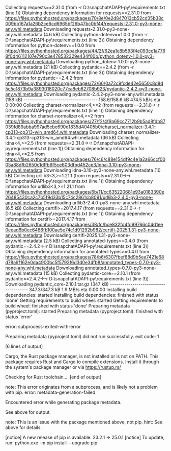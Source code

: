 Collecting requests==2.31.0 (from -r D:\snapchatADAPI-py\requirements.txt (line 1))
  Obtaining dependency information for requests==2.31.0 from https://files.pythonhosted.org/packages/70/8e/0e2d847013cb52cd35b38c009bb167a1a26b2ce6cd6965bf26b47bc0bf44/requests-2.31.0-py3-none-any.whl.metadata
  Downloading requests-2.31.0-py3-none-any.whl.metadata (4.6 kB)
Collecting python-dotenv==1.0.0 (from -r D:\snapchatADAPI-py\requirements.txt (line 2))
  Obtaining dependency information for python-dotenv==1.0.0 from https://files.pythonhosted.org/packages/44/2f/62ea1c8b593f4e093cc1a7768f0d46112107e790c3e478532329e434f00b/python_dotenv-1.0.0-py3-none-any.whl.metadata
  Downloading python_dotenv-1.0.0-py3-none-any.whl.metadata (21 kB)
Collecting pydantic==2.4.2 (from -r D:\snapchatADAPI-py\requirements.txt (line 3))
  Obtaining dependency information for pydantic==2.4.2 from https://files.pythonhosted.org/packages/73/66/0a72c9fcde42e5650c8d8d5c5c1873b9a3893018020c77ca8eb62708b923/pydantic-2.4.2-py3-none-any.whl.metadata
  Downloading pydantic-2.4.2-py3-none-any.whl.metadata (158 kB)
     ------------------------------------ 158.6/158.6 kB 474.5 kB/s eta 0:00:00
Collecting charset-normalizer<4,>=2 (from requests==2.31.0->-r D:\snapchatADAPI-py\requirements.txt (line 1))
  Obtaining dependency information for charset-normalizer<4,>=2 from https://files.pythonhosted.org/packages/27/f2/4f9a69cc7712b9b5ad8fdb87039fd89abba997ad5cbe690d1835d40405b0/charset_normalizer-3.4.1-cp313-cp313-win_amd64.whl.metadata
  Downloading charset_normalizer-3.4.1-cp313-cp313-win_amd64.whl.metadata (36 kB)
Collecting idna<4,>=2.5 (from requests==2.31.0->-r D:\snapchatADAPI-py\requirements.txt (line 1))
  Obtaining dependency information for idna<4,>=2.5 from https://files.pythonhosted.org/packages/76/c6/c88e154df9c4e1a2a66ccf0005a88dfb2650c1dffb6f5ce603dfbd452ce3/idna-3.10-py3-none-any.whl.metadata
  Downloading idna-3.10-py3-none-any.whl.metadata (10 kB)
Collecting urllib3<3,>=1.21.1 (from requests==2.31.0->-r D:\snapchatADAPI-py\requirements.txt (line 1))
  Obtaining dependency information for urllib3<3,>=1.21.1 from https://files.pythonhosted.org/packages/6b/11/cc635220681e93a0183390e26485430ca2c7b5f9d33b15c74c2861cb8091/urllib3-2.4.0-py3-none-any.whl.metadata
  Downloading urllib3-2.4.0-py3-none-any.whl.metadata (6.5 kB)
Collecting certifi>=2017.4.17 (from requests==2.31.0->-r D:\snapchatADAPI-py\requirements.txt (line 1))
  Obtaining dependency information for certifi>=2017.4.17 from https://files.pythonhosted.org/packages/38/fc/bce832fd4fd99766c04d1ee0eead6b0ec6486fb100ae5e74c1d91292b982/certifi-2025.1.31-py3-none-any.whl.metadata
  Downloading certifi-2025.1.31-py3-none-any.whl.metadata (2.5 kB)
Collecting annotated-types>=0.4.0 (from pydantic==2.4.2->-r D:\snapchatADAPI-py\requirements.txt (line 3))
  Obtaining dependency information for annotated-types>=0.4.0 from https://files.pythonhosted.org/packages/78/b6/6307fbef88d9b5ee7421e68d78a9f162e0da4900bc5f5793f6d3d0e34fb8/annotated_types-0.7.0-py3-none-any.whl.metadata
  Downloading annotated_types-0.7.0-py3-none-any.whl.metadata (15 kB)
Collecting pydantic-core==2.10.1 (from pydantic==2.4.2->-r D:\snapchatADAPI-py\requirements.txt (line 3))
  Downloading pydantic_core-2.10.1.tar.gz (347 kB)
     -------------------------------------- 347.3/347.3 kB 1.9 MB/s eta 0:00:00
  Installing build dependencies: started
  Installing build dependencies: finished with status 'done'
  Getting requirements to build wheel: started
  Getting requirements to build wheel: finished with status 'done'
  Preparing metadata (pyproject.toml): started
  Preparing metadata (pyproject.toml): finished with status 'error'

  error: subprocess-exited-with-error
  
  Preparing metadata (pyproject.toml) did not run successfully.
  exit code: 1
  
  [6 lines of output]
  
  Cargo, the Rust package manager, is not installed or is not on PATH.
  This package requires Rust and Cargo to compile extensions. Install it through
  the system's package manager or via https://rustup.rs/
  
  Checking for Rust toolchain....
  [end of output]
  
  note: This error originates from a subprocess, and is likely not a problem with pip.
error: metadata-generation-failed

Encountered error while generating package metadata.

See above for output.

note: This is an issue with the package mentioned above, not pip.
hint: See above for details.

[notice] A new release of pip is available: 23.2.1 -> 25.0.1
[notice] To update, run: python.exe -m pip install --upgrade pip
